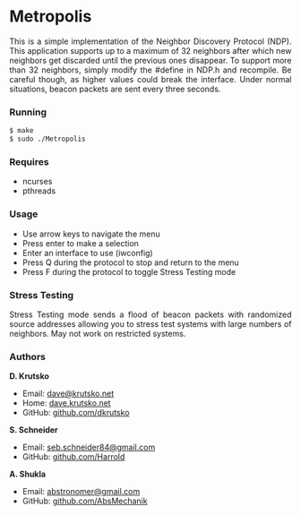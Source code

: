 # Metropolis

<p align="justify">This is a simple implementation of the Neighbor Discovery Protocol (NDP). This application supports up to a maximum of 32 neighbors after which new neighbors get discarded until the previous ones disappear. To support more than 32 neighbors, simply modify the #define in NDP.h and recompile. Be careful though, as higher values could break the interface. Under normal situations, beacon packets are sent every three seconds.</p>

### Running
```bash
$ make
$ sudo ./Metropolis
```

### Requires
* ncurses
* pthreads

### Usage
* Use arrow keys to navigate the menu
* Press enter to make a selection
* Enter an interface to use (iwconfig)
* Press Q during the protocol to stop and return to the menu
* Press F during the protocol to toggle Stress Testing mode

### Stress Testing

<p align="justify">Stress Testing mode sends a flood of beacon packets with randomized source addresses allowing you to stress test systems with large numbers of neighbors. May not work on restricted systems.</p>

### Authors
**D. Krutsko**

* Email: <dave@krutsko.net>
* Home: [dave.krutsko.net](http://dave.krutsko.net)
* GitHub: [github.com/dkrutsko](https://github.com/dkrutsko)

**S. Schneider**

* Email: <seb.schneider84@gmail.com>
* GitHub: [github.com/Harrold](https://github.com/Harrold)

**A. Shukla**

* Email: <abstronomer@gmail.com>
* GitHub: [github.com/AbsMechanik](https://github.com/AbsMechanik)